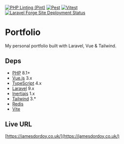 [![PHP Linting (Pint)](https://github.com/jamesdordoy/Portfolio/actions/workflows/pint.yml/badge.svg)](https://github.com/jamesdordoy/Portfolio/actions/workflows/pint.yml) [![Pest](https://github.com/jamesdordoy/Portfolio/actions/workflows/pest.yml/badge.svg)](https://github.com/jamesdordoy/Portfolio/actions/workflows/pest.yml)
[![Vitest](https://github.com/jamesdordoy/Portfolio/actions/workflows/vitest.yml/badge.svg)](https://github.com/jamesdordoy/Portfolio/actions/workflows/vitest.yml)
[![Laravel Forge Site Deployment Status](https://img.shields.io/endpoint?url=https%3A%2F%2Fforge.laravel.com%2Fsite-badges%2F17ffaca2-cef7-4bd4-b87f-bf17cfb9b396&style=flat)](https://forge.laravel.com)

# Portfolio
My personal portfolio built with Laravel, Vue & Tailwind.

## Deps

* [PHP](https://www.php.net/releases/8.1/en.php) 8.1+
* [Vue.js](https://vuejs.org/) 3.x
* [TypeScript](https://www.typescriptlang.org/) 4.x
* [Laravel](http://laravel.com/docs/) 9.x
* [Inertiajs](https://inertiajs.com/) 1.x
* [Tailwind](https://tailwindcss.com/) 3.*
* [Redis](https://redis.io/)
* [Vite](https://vitejs.dev/)

## Live URL
[https://jamesdordoy.co.uk/](https://jamesdordoy.co.uk/)
